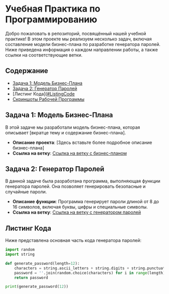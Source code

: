 # Учебная Практика по Программированию

Добро пожаловать в репозиторий, посвящённый нашей учебной практике! В этом проекте мы реализуем несколько задач, включая составление модели бизнес-плана по разработке генератора паролей. Ниже приведена информация о каждом направлении работы, а также ссылки на соответствующие ветки.

## Содержание

- [Задача 1: Модель Бизнес-Плана]()
- [Задача 2: Генератор Паролей](#задача-2-генератор-паролей)
- [Листинг Кода]([#ListingCode](https://github.com/IvanVolkogonov/iwan_/tree/ListingCode)
- [Скриншоты Рабочей Программы](#скриншоты-рабочей-программы)

## Задача 1: Модель Бизнес-Плана

В этой задаче мы разработали модель бизнес-плана, которая описывает [вкратце тему и содержание бизнес-плана]. 

- **Описание проекта**: [Здесь вставьте более подробное описание бизнес-плана]
- **Ссылка на ветку**: [Ссылка на ветку с бизнес-планом](https://github.com/ваш_пользователь/ваш_репозиторий/tree/имя_ветки)

## Задача 2: Генератор Паролей

В данной задаче была разработана программа, выполняющая функции генератора паролей. Она позволяет генерировать безопасные и случайные пароли.

- **Описание функции**: Программа генерирует пароли длиной от 8 до 16 символов, включая буквы, цифры и специальные символы.
- **Ссылка на ветку**: [Ссылка на ветку с генератором паролей](https://github.com/ваш_пользователь/ваш_репозиторий/tree/имя_ветки)

## Листинг Кода

Ниже представлена основная часть кода генератора паролей:
```python
import random
import string

def generate_password(length=12):
    characters = string.ascii_letters + string.digits + string.punctuation
    password = ''.join(random.choice(characters) for i in range(length))
    return password

print(generate_password(12))
